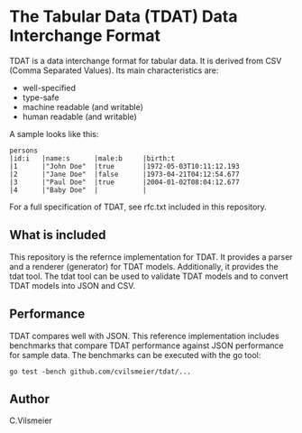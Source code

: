 
The Tabular Data (TDAT) Data Interchange Format
=============================================================================

TDAT is a data interchange format for tabular data. It is derived from CSV
(Comma Separated Values). Its main characteristics are:

* well-specified
* type-safe
* machine readable (and writable)
* human readable (and writable)

A sample looks like this:

	persons
	|id:i   |name:s      |male:b     |birth:t
	|1      |"John Doe"  |true       |1972-05-03T10:11:12.193
	|2      |"Jane Doe"  |false      |1973-04-21T04:12:54.677
	|3      |"Paul Doe"  |true       |2004-01-02T08:04:12.677
	|4      |"Baby Doe"  |           |

For a full specification of TDAT, see rfc.txt included in this repository.

What is included
-----------------------------------------------------------------------------

This repository is the refernce implementation for TDAT. It provides a parser
and a renderer (generator) for TDAT models. Additionally, it provides the tdat
tool. The tdat tool can be used to validate TDAT models and to convert TDAT
models into JSON and CSV.


Performance
-----------------------------------------------------------------------------

TDAT compares well with JSON. This reference implementation includes benchmarks
that compare TDAT performance against JSON performance for sample data. The
benchmarks can be executed with the go tool:

    go test -bench github.com/cvilsmeier/tdat/...


Author
-----------------------------------------------------------------------------
C.Vilsmeier


